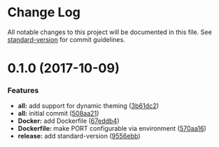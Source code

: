 # Change Log

All notable changes to this project will be documented in this file. See [standard-version](https://github.com/conventional-changelog/standard-version) for commit guidelines.

<a name="0.1.0"></a>
# 0.1.0 (2017-10-09)


### Features

* **all:** add support for dynamic theming ([3b61dc2](https://github.com/willsoto/syntaxer-api/commit/3b61dc2))
* **all:** initial commit ([508aa21](https://github.com/willsoto/syntaxer-api/commit/508aa21))
* **Docker:** add Dockerfile ([67eddb4](https://github.com/willsoto/syntaxer-api/commit/67eddb4))
* **Dockerfile:** make PORT configurable via environment ([570aa16](https://github.com/willsoto/syntaxer-api/commit/570aa16))
* **release:** add standard-version ([9556ebb](https://github.com/willsoto/syntaxer-api/commit/9556ebb))
